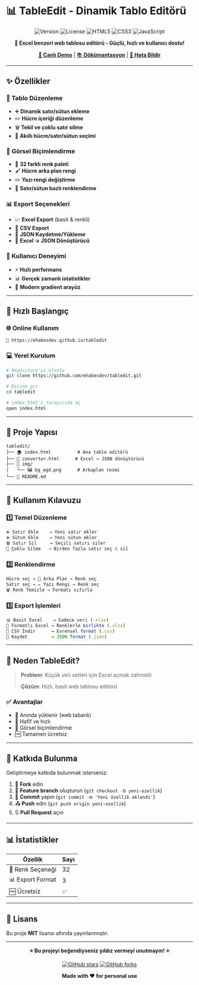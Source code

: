 # 📊 TableEdit - Dinamik Tablo Editörü

<div align="center">

![Version](https://img.shields.io/badge/version-2025-blue?style=for-the-badge)
![License](https://img.shields.io/badge/license-MIT-green?style=for-the-badge)
![HTML5](https://img.shields.io/badge/HTML5-E34F26?style=for-the-badge&logo=html5&logoColor=white)
![CSS3](https://img.shields.io/badge/CSS3-1572B6?style=for-the-badge&logo=css3&logoColor=white)
![JavaScript](https://img.shields.io/badge/JavaScript-F7DF1E?style=for-the-badge&logo=javascript&logoColor=black)

**🎯 Excel benzeri web tablosu editörü - Güçlü, hızlı ve kullanıcı dostu!**

[🚀 **Canlı Demo**](https://ehabesdev.github.io/tabledit) | [📚 **Dökümantasyon**](#-özellikler) | [🐛 **Hata Bildir**](https://github.com/ehabesdev/tabledit/issues)

</div>

---

## ✨ Özellikler

### 📝 **Tablo Düzenleme**
- ➕ **Dinamik satır/sütun ekleme**
- ✏️ **Hücre içeriği düzenleme**
- 🗑️ **Tekil ve çoklu satır silme**
- 🎯 **Akıllı hücre/satır/sütun seçimi**

### 🎨 **Görsel Biçimlendirme**
- 🌈 **32 farklı renk paleti**
- 🖌️ **Hücre arka plan rengi**
- ✏️ **Yazı rengi değiştirme**
- 📐 **Satır/sütun bazlı renklendirme**

### 📊 **Export Seçenekleri**
- 📈 **Excel Export** (basit & renkli)
- 📄 **CSV Export** 
- 💾 **JSON Kaydetme/Yükleme**
- 🔄 **Excel → JSON Dönüştürücü**

### 📱 **Kullanıcı Deneyimi**
- ⚡ **Hızlı performans**
- 📊 **Gerçek zamanlı istatistikler**
- 🎨 **Modern gradient arayüz**

---

## 🚀 Hızlı Başlangıç

### 🌐 **Online Kullanım**
```
🔗 https://ehabesdev.github.io/tabledit
```

### 💻 **Yerel Kurulum**
```bash
# Repository'yi klonla
git clone https://github.com/ehabesdev/tabledit.git

# Dizine gir
cd tabledit

# index.html'i tarayıcıda aç
open index.html
```

---

## 📁 Proje Yapısı

```
tabledit/
├── 🏠 index.html          # Ana tablo editörü
├── 🔄 converter.html      # Excel → JSON dönüştürücü
├── 📁 img/
│   └── 🖼️ bg_agd.png      # Arkaplan resmi
└── 📖 README.md
```

---

## 📖 Kullanım Kılavuzu

### 1️⃣ **Temel Düzenleme**
```javascript
➕ Satır Ekle    → Yeni satır ekler
➕ Sütun Ekle    → Yeni sütun ekler
🗑️ Satır Sil     → Seçili satırı siler
🔪 Çoklu Silme   → Birden fazla satır seç & sil
```

### 2️⃣ **Renklendirme**
```javascript
Hücre seç → 🎨 Arka Plan → Renk seç
Satır seç → ✏️ Yazı Rengi → Renk seç
🗑️ Renk Temizle → Formatı sıfırla
```

### 3️⃣ **Export İşlemleri**
```javascript
📊 Basit Excel    → Sadece veri (.xlsx)
🎨 Formatlı Excel → Renklerle birlikte (.xlsx)
📄 CSV İndir      → Evrensel format (.csv)
💾 Kaydet         → JSON format (.json)
```

---

## 🎯 Neden TableEdit?

> **Problem**: Küçük veri setleri için Excel açmak zahmetli
> 
> **Çözüm**: Hızlı, basit web tablosu editörü

### ✅ **Avantajlar**
- 🚀 Anında yüklenir (web tabanlı)
- 💾 Hafif ve hızlı
- 🎨 Görsel biçimlendirme
- 🆓 Tamamen ücretsiz

---

## 🤝 Katkıda Bulunma

Geliştirmeye katkıda bulunmak isterseniz:

1. 🍴 **Fork** edin
2. 🌿 **Feature branch** oluşturun (`git checkout -b yeni-ozellik`)
3. 💾 **Commit** yapın (`git commit -m 'Yeni özellik eklendi'`)
4. 📤 **Push** edin (`git push origin yeni-ozellik`)
5. 🔃 **Pull Request** açın

---

## 📊 İstatistikler

<div align="center">

| Özellik | Sayı |
|---------|------|
| 🎨 Renk Seçeneği | 32 |
| 📊 Export Format | 3 |
| 🆓 Ücretsiz | ✅ |

</div>

---

## 📄 Lisans

Bu proje **MIT** lisansı altında yayınlanmıştır.

---

<div align="center">

**⭐ Bu projeyi beğendiyseniz yıldız vermeyi unutmayın! ⭐**

[![GitHub stars](https://img.shields.io/github/stars/kullaniciadi/tabledit?style=social)](https://github.com/ehabesdev/tabledit/stargazers)
[![GitHub forks](https://img.shields.io/github/forks/kullaniciadi/tabledit?style=social)](https://github.com/ehabesdev/tabledit/network)

**Made with ❤️ for personal use**

</div>
